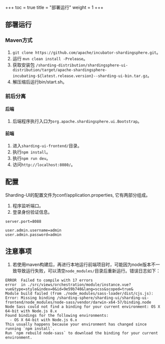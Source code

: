 +++
toc = true
title = "部署运行"
weight = 1
+++

## 部署运行

### Maven方式

1. `git clone https://github.com/apache/incubator-shardingsphere.git`。
1. 运行 `mvn clean install -Prelease`。
1. 获取安装包 `/sharding-distribution/shardingsphere-ui-distribution/target/apache-shardingsphere-incubating-${latest.release.version}--sharding-ui-bin.tar.gz`。
1. 解压缩后运行bin/start.sh。

### 前后分离

#### 后端
1. 后端程序执行入口为`org.apache.shardingsphere.ui.Bootstrap`。

#### 前端
1. 进入`sharding-ui-frontend/`目录。
1. 执行`npm install`。
1. 执行`npm run dev`。
1. 访问`http://localhost:8080/`。

## 配置

Sharding-UI的配置文件为conf/application.properties, 它有两部分组成。

1. 程序监听端口。
1. 登录身份验证信息。

```properties
server.port=8088

user.admin.username=admin
user.admin.password=admin
```

## 注意事项
1. 若使用maven构建后，再进行本地运行前端项目时，可能因为node版本不一致导致运行失败，可以清空`node_modules/`目录后重新运行。错误日志如下：
```
ERROR  Failed to compile with 17 errors
error  in ./src/views/orchestration/module/instance.vue?vue&type=style&index=0&id=9e59b740&lang=scss&scoped=true&
Module build failed (from ./node_modules/sass-loader/dist/cjs.js):
Error: Missing binding /sharding-sphere/sharding-ui/sharding-ui-frontend/node_modules/node-sass/vendor/darwin-x64-57/binding.node
Node Sass could not find a binding for your current environment: OS X 64-bit with Node.js 8.x
Found bindings for the following environments:
  - OS X 64-bit with Node.js 6.x
This usually happens because your environment has changed since running `npm install`.
Run `npm rebuild node-sass` to download the binding for your current environment.
```

